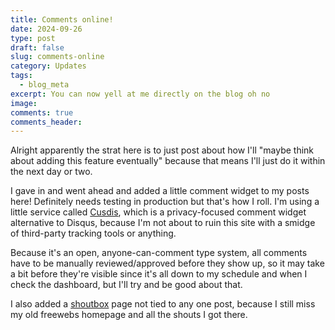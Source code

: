 ```yaml
---
title: Comments online!
date: 2024-09-26
type: post
draft: false
slug: comments-online
category: Updates
tags:
  - blog_meta
excerpt: You can now yell at me directly on the blog oh no
image: 
comments: true
comments_header:
---
```

Alright apparently the strat here is to just post about how I'll "maybe think about adding this feature eventually" because that means I'll just do it within the next day or two.

I gave in and went ahead and added a little comment widget to my posts here! Definitely needs testing in production but that's how I roll. I'm using a little service called [Cusdis](https://cusdis.com/), which is a privacy-focused comment widget alternative to Disqus, because I'm not about to ruin this site with a smidge of third-party tracking tools or anything.

Because it's an open, anyone-can-comment type system, all comments have to be manually reviewed/approved before they show up, so it may take a bit before they're visible since it's all down to my schedule and when I check the dashboard, but I'll try and be good about that.

I also added a [shoutbox](shoutbox) page not tied to any one post, because I still miss my old freewebs homepage and all the shouts I got there.
